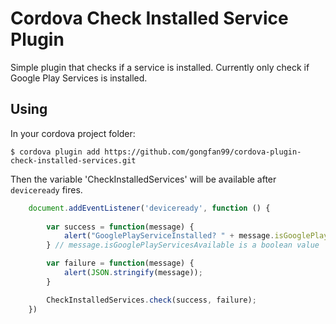 # Cordova Check Installed Service Plugin

Simple plugin that checks if a service is installed. Currently only check if Google Play Services is installed.

## Using

In your cordova project folder:

    $ cordova plugin add https://github.com/gongfan99/cordova-plugin-check-installed-services.git


Then the variable 'CheckInstalledServices' will be available after `deviceready` fires.

```js
	document.addEventListener('deviceready', function () {
	
		var success = function(message) {
			alert("GooglePlayServiceInstalled? " + message.isGooglePlayServicesAvailable.toString());
		} // message.isGooglePlayServicesAvailable is a boolean value

		var failure = function(message) {
			alert(JSON.stringify(message));
		}

		CheckInstalledServices.check(success, failure);
	})
```


